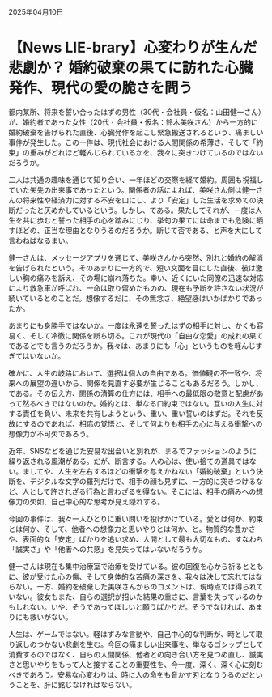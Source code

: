 2025年04月10日

# 【News LIE-brary】心変わりが生んだ悲劇か？ 婚約破棄の果てに訪れた心臓発作、現代の愛の脆さを問う

都内某所、将来を誓い合ったはずの男性（30代・会社員・仮名：山田健一さん）が、婚約者であった女性（20代・会社員・仮名：鈴木美咲さん）から一方的に婚約破棄を告げられた直後、心臓発作を起こし緊急搬送されるという、痛ましい事件が発生した。この一件は、現代社会における人間関係の希薄さ、そして「約束」の重みがどれほど軽んじられているかを、我々に突きつけているのではないだろうか。

二人は共通の趣味を通じて知り合い、一年ほどの交際を経て婚約。周囲も祝福していた矢先の出来事であったという。関係者の話によれば、美咲さん側は健一さんの将来性や経済力に対する不安を口にし、より「安定」した生活を求めての決断だったと仄めかしているという。しかし、である。果たしてそれが、一度は人生を共に歩むと誓った相手の心を踏みにじり、挙句の果てには命までも危険に晒すほどの、正当な理由となりうるのだろうか。断じて否である、と声を大にして言わねばなるまい。

健一さんは、メッセージアプリを通じて、美咲さんから突然、別れと婚約の解消を告げられたという。そのあまりに一方的で、短い文面を目にした直後、彼は激しい胸の痛みを訴え、その場に崩れ落ちた。幸い、近くにいた同僚の迅速な対応により救急車が呼ばれ、一命は取り留めたものの、現在も予断を許さない状況が続いているとのことだ。想像するだに、その無念さ、絶望感はいかばかりであったか。

あまりにも身勝手ではないか。一度は永遠を誓ったはずの相手に対し、かくも容易く、そして冷徹に関係を断ち切る。これが現代の「自由な恋愛」の成れの果てであるとでも言うのだろうか。我々は、あまりにも「心」というものを軽んじすぎてはいないか。

確かに、人生の岐路において、選択は個人の自由である。価値観の不一致や、将来への展望の違いから、関係を見直す必要が生じることもあるだろう。しかし、である。その伝え方、関係の清算の仕方には、相手への最低限の敬意と配慮があって然るべきではないのか。婚約とは、単なる口約束ではない。互いの人生に対する責任を負い、未来を共有しようという、重い、重い誓いのはずだ。それを反故にするのであれば、相応の覚悟と、そして何よりも相手の心に与える衝撃への想像力が不可欠であろう。

近年、SNSなどを通じた安易な出会いと別れが、まるでファッションのように繰り返される風潮がある。だが、断言する。人の心は、使い捨ての道具ではない。ましてや、人生を左右するほどの衝撃を与えかねない「婚約破棄」という決断を、デジタルな文字の羅列だけで、相手の顔も見ずに、一方的に突きつけるなど、人として許されざる行為と言わざるを得ない。そこには、相手の痛みへの想像力の欠如、自己中心的な思考が見え隠れする。

今回の事件は、我々一人ひとりに重い問いを投げかけている。愛とは何か、約束とは何か、そして、他者への想像力と思いやりとは何か、と。物質的な豊かさや、表面的な「安定」ばかりを追い求め、人間として最も大切なもの、すなわち「誠実さ」や「他者への共感」を見失ってはいないだろうか。

健一さんは現在も集中治療室で治療を受けている。彼の回復を心から祈るとともに、彼が受けた心の傷、そして身体的な苦痛の深さを、我々は決して忘れてはならない。一方、婚約を破棄した美咲さんからのコメントは、現時点では得られていない。彼女もまた、自らの選択が招いた結果の重さに、言葉を失っているのかもしれない。いや、そうであってほしいと願うばかりだ。そうでなければ、あまりにも救いがない。

人生は、ゲームではない。軽はずみな言動や、自己中心的な判断が、時として取り返しのつかない悲劇を生む。今回の痛ましい出来事を、単なるゴシップとして消費するのではなく、自らの人間関係、他者との向き合い方を見つめ直し、誠実さと思いやりをもって人と接することの重要性を、今一度、深く、深く心に刻むべきであろう。安易な心変わりは、時に人の命をも脅かす刃となりうるのだということを、肝に銘じなければならない。
